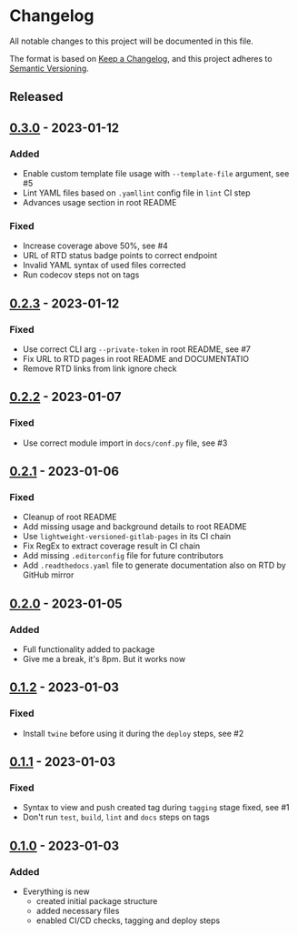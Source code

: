 # Changelog
All notable changes to this project will be documented in this file.

The format is based on [Keep a Changelog](https://keepachangelog.com/en/1.0.0/),
and this project adheres to [Semantic Versioning](https://semver.org/spec/v2.0.0.html).

<!--
RegEx for release version from file
r"^\#\# \[\d{1,}[.]\d{1,}[.]\d{1,}\] \- \d{4}\-\d{2}-\d{2}$"
-->

## Released
## [0.3.0] - 2023-01-12
### Added
- Enable custom template file usage with `--template-file` argument, see #5
- Lint YAML files based on `.yamllint` config file in `lint` CI step
- Advances usage section in root README

### Fixed
- Increase coverage above 50%, see #4
- URL of RTD status badge points to correct endpoint
- Invalid YAML syntax of used files corrected
- Run codecov steps not on tags

## [0.2.3] - 2023-01-12
### Fixed
- Use correct CLI arg `--private-token` in root README, see #7
- Fix URL to RTD pages in root README and DOCUMENTATIO
- Remove RTD links from link ignore check

## [0.2.2] - 2023-01-07
### Fixed
- Use correct module import in `docs/conf.py` file, see #3

## [0.2.1] - 2023-01-06
### Fixed
- Cleanup of root README
- Add missing usage and background details to root README
- Use `lightweight-versioned-gitlab-pages` in its CI chain
- Fix RegEx to extract coverage result in CI chain
- Add missing `.editorconfig` file for future contributors
- Add `.readthedocs.yaml` file to generate documentation also on RTD by GitHub mirror

## [0.2.0] - 2023-01-05
### Added
- Full functionality added to package
- Give me a break, it's 8pm. But it works now

## [0.1.2] - 2023-01-03
### Fixed
- Install `twine` before using it during the `deploy` steps, see #2

## [0.1.1] - 2023-01-03
### Fixed
- Syntax to view and push created tag during `tagging` stage fixed, see #1
- Don't run `test`, `build`, `lint` and `docs` steps on tags

## [0.1.0] - 2023-01-03
### Added
- Everything is new
	- created initial package structure
	- added necessary files
	- enabled CI/CD checks, tagging and deploy steps

<!-- Links -->
[0.3.0]: https://gitlab.com/brainelectronics/lightweight-versioned-gitlab-pages/-/tags/0.3.0
[0.2.3]: https://gitlab.com/brainelectronics/lightweight-versioned-gitlab-pages/-/tags/0.2.3
[0.2.2]: https://gitlab.com/brainelectronics/lightweight-versioned-gitlab-pages/-/tags/0.2.2
[0.2.1]: https://gitlab.com/brainelectronics/lightweight-versioned-gitlab-pages/-/tags/0.2.1
[0.2.0]: https://gitlab.com/brainelectronics/lightweight-versioned-gitlab-pages/-/tags/0.2.0
[0.1.2]: https://gitlab.com/brainelectronics/lightweight-versioned-gitlab-pages/-/tags/0.1.2
[0.1.1]: https://gitlab.com/brainelectronics/lightweight-versioned-gitlab-pages/-/tags/0.1.1
[0.1.0]: https://gitlab.com/brainelectronics/lightweight-versioned-gitlab-pages/-/tags/0.1.0
